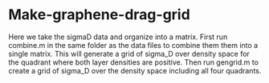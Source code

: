 # Make-graphene-drag-grid
Here we take the sigmaD data and organize into a matrix.
First run combine.m in the same folder as the data files to combine them them into a single matrix. This will generate a grid of sigma_D over density space for the quadrant where both layer densities are positive.
Then run gengrid.m to create a grid of sigma_D over the density space including all four quadrants.
